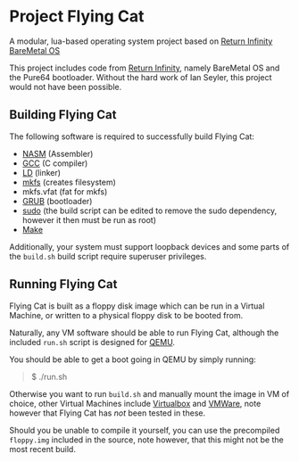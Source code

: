 Project Flying Cat
==================

A modular, lua-based operating system project based on [Return Infinity BareMetal OS](http://www.returninfinity.com/baremetal.html)

This project includes code from [Return Infinity](http://www.returninfinity.com/), namely BareMetal OS and the Pure64 bootloader. Without the hard work of Ian Seyler, this project would not have been possible.

## Building Flying Cat
The following software is required to successfully build Flying Cat:

* [NASM](http://www.nasm.us/) (Assembler)
* [GCC](http://gcc.gnu.org/) (C compiler)
* [LD](http://en.wikipedia.org/wiki/GNU_linker) (linker)
* [mkfs](http://en.wikipedia.org/wiki/Mkfs) (creates filesystem)
* mkfs.vfat (fat for mkfs)
* [GRUB](http://www.gnu.org/software/grub/) (bootloader)
* [sudo](http://www.sudo.ws/) (the build script can be edited to remove the sudo dependency, however it then must be run as root)
* [Make](http://www.gnu.org/software/make/)

Additionally, your system must support loopback devices and some parts of the `build.sh` build script require superuser privileges.

## Running Flying Cat
Flying Cat is built as a floppy disk image which can be run in a Virtual Machine, or written to a physical floppy disk to be booted from.

Naturally, any VM software should be able to run Flying Cat, although the included `run.sh` script is designed for [QEMU](http://qemu.org "Go to website for Qemu to download it").

You should be able to get a boot going in QEMU by simply running:
> $ ./run.sh

Otherwise you want to run `build.sh` and manually mount the image in VM of choice, other Virtual Machines include [Virtualbox](http://virtualbox.org) and [VMWare](http://vmware.com), note however that Flying Cat has *not* been tested in these.

Should you be unable to compile it yourself, you can use the precompiled `floppy.img` included in the source, note however, that this might not be the most recent build.
